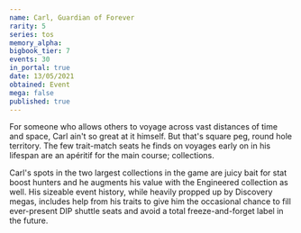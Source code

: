 ```yaml
---
name: Carl, Guardian of Forever
rarity: 5
series: tos
memory_alpha:
bigbook_tier: 7
events: 30
in_portal: true
date: 13/05/2021
obtained: Event
mega: false
published: true
---
```


For someone who allows others to voyage across vast distances of time and space, Carl ain't so great at it himself. But that's square peg, round hole territory. The few trait-match seats he finds on voyages early on in his lifespan are an apéritif for the main course; collections.

Carl's spots in the two largest collections in the game are juicy bait for stat boost hunters and he augments his value with the Engineered collection as well. His sizeable event history, while heavily propped up by Discovery megas, includes help from his traits to give him the occasional chance to fill ever-present DIP shuttle seats and avoid a total freeze-and-forget label in the future.
